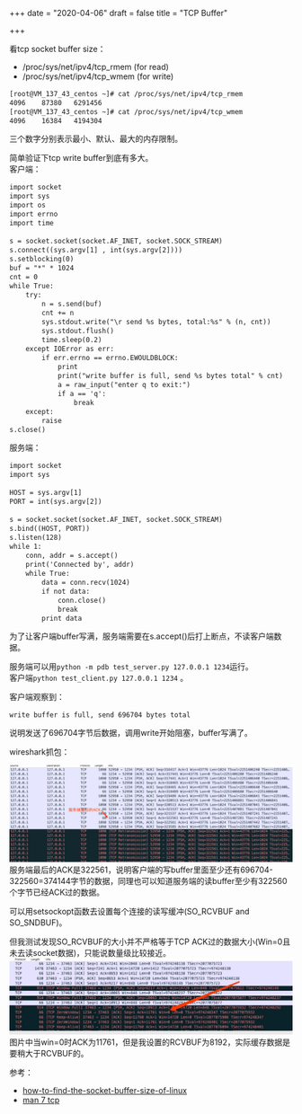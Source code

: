 
+++
date = "2020-04-06"
draft = false
title = "TCP Buffer"

+++

看tcp socket buffer size：  
* /proc/sys/net/ipv4/tcp_rmem (for read)
* /proc/sys/net/ipv4/tcp_wmem (for write)  

```
[root@VM_137_43_centos ~]# cat /proc/sys/net/ipv4/tcp_rmem
4096    87380   6291456
[root@VM_137_43_centos ~]# cat /proc/sys/net/ipv4/tcp_wmem
4096    16384   4194304       
```
三个数字分别表示最小、默认、最大的内存限制。 

简单验证下tcp write buffer到底有多大。  
客户端：
```
import socket
import sys
import os
import errno
import time

s = socket.socket(socket.AF_INET, socket.SOCK_STREAM)                 
s.connect((sys.argv[1] , int(sys.argv[2])))
s.setblocking(0)
buf = "*" * 1024
cnt = 0
while True:
    try:
        n = s.send(buf)
        cnt += n
        sys.stdout.write("\r send %s bytes, total:%s" % (n, cnt))
        sys.stdout.flush()
        time.sleep(0.2)
    except IOError as err:
        if err.errno == errno.EWOULDBLOCK:
            print
            print("write buffer is full, send %s bytes total" % cnt)
            a = raw_input("enter q to exit:")
            if a == 'q':
                break
    except:
        raise
s.close()
```
服务端：
```
import socket
import sys

HOST = sys.argv[1]  
PORT = int(sys.argv[2])

s = socket.socket(socket.AF_INET, socket.SOCK_STREAM)
s.bind((HOST, PORT))
s.listen(128)
while 1:
    conn, addr = s.accept()
    print('Connected by', addr)
    while True:
        data = conn.recv(1024)
        if not data:
            conn.close()
            break
        print data 
```
为了让客户端buffer写满，服务端需要在s.accept()后打上断点，不读客户端数据。  

服务端可以用`python -m pdb test_server.py 127.0.0.1 1234`运行。   
客户端`python test_client.py 127.0.0.1 1234` 。    

客户端观察到： 
```
write buffer is full, send 696704 bytes total
```
说明发送了696704字节后数据，调用write开始阻塞，buffer写满了。  

wireshark抓包：  

![img](/images/tcp_buffer_last_ack.jpeg)
服务端最后的ACK是322561，说明客户端的写buffer里面至少还有696704-322560=374144字节的数据，同理也可以知道服务端的读buffer至少有322560个字节已经ACK过的数据。

可以用setsockopt函数去设置每个连接的读写缓冲(SO_RCVBUF and SO_SNDBUF)。

但我测试发现SO_RCVBUF的大小并不严格等于TCP ACK过的数据大小(Win=0且未去读socket数据)，只能说数量级比较接近。
![img](/images/rcv_buffer_ack.jpeg)
图片中当win=0时ACK为11761，但是我设置的RCVBUF为8192，实际缓存数据是要稍大于RCVBUF的。

参考：  
* [how-to-find-the-socket-buffer-size-of-linux](https://stackoverflow.com/questions/7865069/how-to-find-the-socket-buffer-size-of-linux)
* [man 7 tcp](http://man7.org/linux/man-pages/man7/tcp.7.html)
